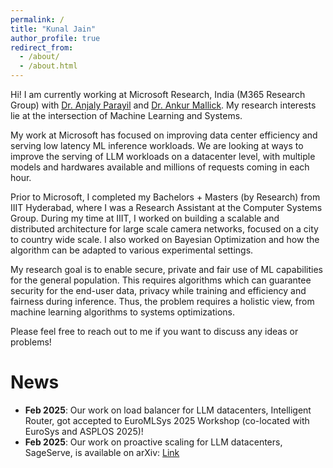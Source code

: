 ```yaml
---
permalink: /
title: "Kunal Jain"
author_profile: true
redirect_from: 
  - /about/
  - /about.html
---
```


Hi! I am currently working at Microsoft Research, India (M365 Research Group) with [Dr. Anjaly Parayil](https://www.microsoft.com/en-us/research/people/aparayil/) and [Dr. Ankur Mallick](https://ankurmallick.github.io/). My research interests lie at the intersection of Machine Learning and Systems.

My work at Microsoft has focused on improving data center efficiency and serving low latency ML inference workloads. We are looking at ways to improve the serving of LLM workloads on a datacenter level, with multiple models and hardwares available and millions of requests coming in each hour.

Prior to Microsoft, I completed my Bachelors + Masters (by Research) from IIIT Hyderabad, where I was a Research Assistant at the Computer Systems Group. During my time at IIIT, I worked on building a scalable and distributed architecture for large scale camera networks, focused on a city to country wide scale. I also worked on Bayesian Optimization and how the algorithm can be adapted to various experimental settings. 

My research goal is to enable secure, private and fair use of ML capabilities for the general population. This requires algorithms which can guarantee security for the end-user data, privacy while training and efficiency and fairness during inference. Thus, the problem requires a holistic view, from machine learning algorithms to systems optimizations.

Please feel free to reach out to me if you want to discuss any ideas or problems!

News
======
 - **Feb 2025**: Our work on load balancer for LLM datacenters, Intelligent Router, got accepted to EuroMLSys 2025 Workshop (co-located with EuroSys and ASPLOS 2025)!
 - **Feb 2025**: Our work on proactive scaling for LLM datacenters, SageServe, is available on arXiv: [Link](https://arxiv.org/abs/2502.14617)